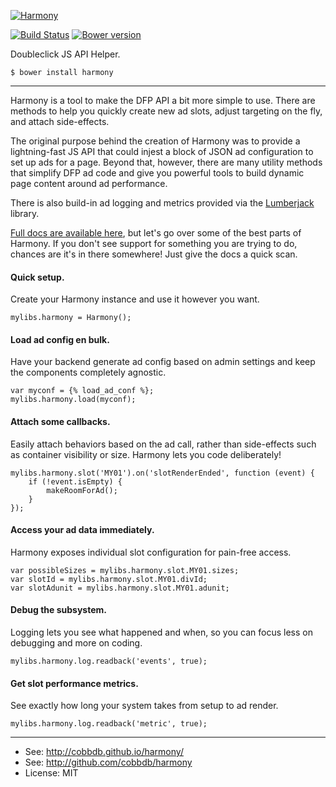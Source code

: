 [![Harmony](http://i.imgur.com/DP1OvVj.png)](https://cobbdb.github.io/harmony)

[![Build Status](https://travis-ci.org/cobbdb/harmony.svg?branch=master)](https://travis-ci.org/cobbdb/harmony) [![Bower version](https://badge.fury.io/bo/harmony.svg)](http://badge.fury.io/bo/harmony)

Doubleclick JS API Helper.

    $ bower install harmony

-------------
Harmony is a tool to make the DFP API a bit more simple to use. There are
methods to help you quickly create new ad slots, adjust targeting on the fly,
and attach side-effects.

The original purpose behind the creation of Harmony was to provide a
lightning-fast JS API that could injest a block of JSON ad configuration
to set up ads for a page. Beyond that, however, there are many utility
methods that simplify DFP ad code and give you powerful tools to build
dynamic page content around ad performance.

There is also build-in ad logging and metrics provided via the
[Lumberjack](https://github.com/cobbdb/lumberjack) library.

[Full docs are available here](https://cobbdb.github.io/harmony), but
let's go over some of the best parts
of Harmony. If you don't see support for something you are trying to do,
chances are it's in there somewhere! Just give the docs a quick scan.

#### Quick setup.
Create your Harmony instance and use it however you want.

    mylibs.harmony = Harmony();

#### Load ad config en bulk.
Have your backend generate ad config based on admin settings and
keep the components completely agnostic.

    var myconf = {% load_ad_conf %};
    mylibs.harmony.load(myconf);

#### Attach some callbacks.
Easily attach behaviors based on the ad call, rather than side-effects
such as container visibility or size. Harmony lets you code deliberately!

    mylibs.harmony.slot('MY01').on('slotRenderEnded', function (event) {
        if (!event.isEmpty) {
            makeRoomForAd();
        }
    });

#### Access your ad data immediately.
Harmony exposes individual slot configuration for pain-free access.

    var possibleSizes = mylibs.harmony.slot.MY01.sizes;
    var slotId = mylibs.harmony.slot.MY01.divId;
    var slotAdunit = mylibs.harmony.slot.MY01.adunit;

#### Debug the subsystem.
Logging lets you see what happened and when, so you can focus less
on debugging and more on coding.

    mylibs.harmony.log.readback('events', true);

#### Get slot performance metrics.
See exactly how long your system takes from setup to ad render.

    mylibs.harmony.log.readback('metric', true);

---------
* See: http://cobbdb.github.io/harmony/
* See: http://github.com/cobbdb/harmony
* License: MIT

